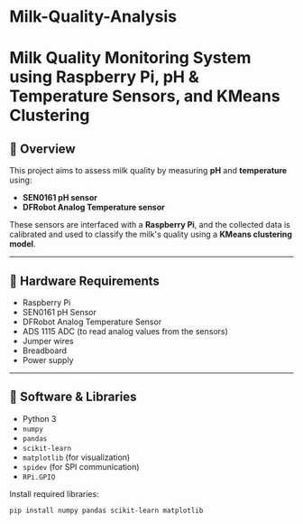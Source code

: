# Milk-Quality-Analysis

# Milk Quality Monitoring System using Raspberry Pi, pH & Temperature Sensors, and KMeans Clustering

## 📌 Overview

This project aims to assess milk quality by measuring **pH** and **temperature** using:

- **SEN0161 pH sensor**
- **DFRobot Analog Temperature sensor**

These sensors are interfaced with a **Raspberry Pi**, and the collected data is calibrated and used to classify the milk's quality using a **KMeans clustering model**.

---

## 🧰 Hardware Requirements

- Raspberry Pi
- SEN0161 pH Sensor
- DFRobot Analog Temperature Sensor
- ADS 1115 ADC (to read analog values from the sensors)
- Jumper wires
- Breadboard
- Power supply

---

## 🧪 Software & Libraries

- Python 3
- `numpy`
- `pandas`
- `scikit-learn`
- `matplotlib` (for visualization)
- `spidev` (for SPI communication)
- `RPi.GPIO`

Install required libraries:

```bash
pip install numpy pandas scikit-learn matplotlib
